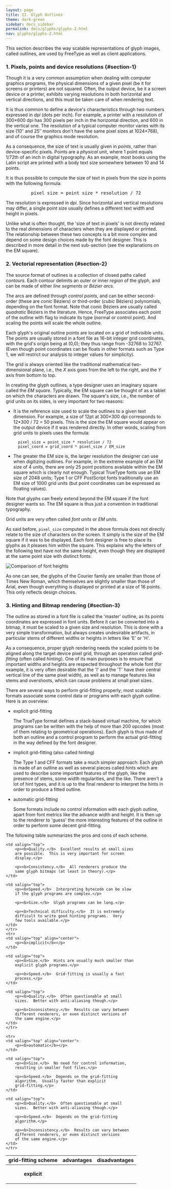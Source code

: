 ```yaml
---
layout: page
title: II. Glyph Outlines
theme: dark-green
sidebar: docs_sidebar
permalink: docs/glyphs/glyphs-2.html
nav: glyphs/glyphs-2.html
---
```


This section describes the way scalable representations of glyph images, called
outlines, are used by FreeType as well as client applications.

### 1\. Pixels, points and device resolutions {#section-1}

Though it is a very common assumption when dealing with computer graphics
programs, the physical dimensions of a given pixel (be it for screens or
printers) are not squared.  Often, the output device, be it a screen device or
a printer, exhibits varying resolutions in both horizontal and vertical
directions, and this must be taken care of when rendering text.

It is thus common to define a device's characteristics through two numbers
expressed in _dpi_ (dots per inch).  For example, a printer with a resolution
of 300×600 dpi has 300 pixels per inch in the horizontal direction, and 600 in
the vertical one.  The resolution of a typical computer monitor varies with its
size (10″ and 25″ monitors don't have the same pixel sizes at 1024×768), and of
course the graphics mode resolution.

As a consequence, the size of text is usually given in _points_, rather than
device-specific pixels.  Points are a _physical_ unit, where 1 point equals
1/72th of an inch in digital typography.  As an example, most books using the
Latin script are printed with a body text size somewhere between 10 and 14
points.

It is thus possible to compute the size of text in pixels from the size in
points with the following formula:

<center><pre>pixel_size = point_size * resolution / 72</pre></center>

The resolution is expressed in _dpi_.  Since horizontal and vertical
resolutions may differ, a single point size usually defines a different text
width and height in pixels.

Unlike what is often thought, the  'size of text in pixels' is not directly
related to the real dimensions of characters when they are displayed or
printed.  The relationship between these two concepts is a bit more complex and
depend on some design choices made by the font designer.  This is described in
more detail in the next sub-section (see the explanations on the EM square).

### 2\. Vectorial representation {#section-2}

The source format of outlines is a collection of closed paths called
_contours_.  Each contour delimits an outer or inner _region_ of the glyph, and
can be made of either _line segments_ or _Bézier arcs_.

The arcs are defined through _control points_, and can be either second-order
(these are _conic_ Béziers) or third-order (_cubic_ Béziers) polynomials,
depending on the font format.  Note that conic Béziers are usually called
_quadratic_ Béziers in the literature.  Hence, FreeType associates each point
of the outline with flag to indicate its type (normal or control point).  And
scaling the points will scale the whole outline.

Each glyph's original outline points are located on a grid of indivisible
units.  The points are usually stored in a font file as 16-bit integer grid
coordinates, with the grid's origin being at (0,0); they thus range from -32768
to 32767\.  (Even though point coordinates can be floats in other formats such
as Type 1, we will restrict our analysis to integer values for simplicity).

The grid is always oriented like the traditional mathematical two-dimensional
plane, i.e., the _X_ axis goes from the left to the right, and the _Y_ axis
from bottom to top.

In creating the glyph outlines, a type designer uses an imaginary square called
the _EM square_.  Typically, the EM square can be thought of as a tablet on
which the characters are drawn.  The square's size, i.e., the number of grid
units on its sides, is very important for two reasons:

* It is the reference size used to scale the outlines to a given text
  dimension.  For example, a size of 12pt at 300×300 dpi corresponds to
  12\*300 / 72 = 50 pixels.  This is the size the EM square would appear on the
  output device if it was rendered directly.  In other words, scaling from grid
  units to pixels uses the formula:
    
    ```
      pixel_size = point_size * resolution / 72
      pixel_coord = grid_coord * pixel_size / EM_size
    ```

* The greater the EM size is, the larger resolution the designer can use when
  digitizing outlines.  For example, in the extreme example of an EM size of 4
  units, there are only 25 point positions available within the EM square which
  is clearly not enough.  Typical TrueType fonts use an EM size of 2048 units;
  Type 1 or CFF PostScript fonts traditionally use an EM size of 1000 grid
  units (but point coordinates can be expressed as floating values).

Note that glyphs can freely extend beyond the EM square if the font designer
wants so.  The EM square is thus just a convention in traditional typography.

Grid units are very often called _font units_ or _EM units_.

As said before, `pixel_size` computed in the above formula does not directly
relate to the size of characters on the screen.  It simply is the size of the
EM square if it was to be displayed.  Each font designer is free to place its
glyphs as it pleases him within the square.  This explains why the letters of
the following text have not the same height, even though they are displayed at
the same point size with distinct fonts:

![Comparison of font heights](assets/body_comparison.png)

As one can see, the glyphs of the Courier family are smaller than those of
Times New Roman, which themselves are slightly smaller than those of Arial,
even though everything is displayed or printed at a size of 16 points.  This
only reflects design choices.

### 3\. Hinting and Bitmap rendering {#section-3}

The outline as stored in a font file is called the 'master' outline, as its
points coordinates are expressed in font units.  Before it can be converted
into a bitmap, it must be scaled to a given size and resolution.  This is done
with a very simple transformation, but always creates undesirable artifacts, in
particular stems of different widths or heights in letters like  'E' or 'H'.

As a consequence, proper glyph rendering needs the scaled points to be aligned
along the target device pixel grid, through an operation called _grid-fitting_
(often called _hinting_).  One of its main purposes is to ensure that important
widths and heights are respected throughout the whole font (for example, it is
very often desirable that the  'I' and the 'T' have their central vertical line
of the same pixel width), as well as to manage features like stems and
overshoots, which can cause problems at small pixel sizes.

There are several ways to perform grid-fitting properly; most scalable formats
associate some control data or programs with each glyph outline.  Here is an
overview:

* explicit grid-fitting

  The TrueType format defines a stack-based virtual machine, for which programs
  can be written with the help of more than 200 opcodes (most of them relating
  to geometrical operations).  Each glyph is thus made of both an outline and a
  control program to perform the actual grid-fitting in the way defined by the
  font designer.

* implicit grid-fitting (also called hinting)

  The Type 1 and CFF formats take a much simpler approach: Each glyph is made
  of an outline as well as several pieces called _hints_ which are used to
  describe some important features of the glyph, like the presence of stems,
  some width regularities, and the like.  There aren't a lot of hint types, and
  it is up to the final renderer to interpret the hints in order to produce a
  fitted outline.

* automatic grid-fitting

  Some formats include no control information with each glyph outline, apart
  from font metrics like the advance width and height.  It is then up to the
  renderer to  'guess' the more interesting features of the outline in order to
  perform some decent grid-fitting.

The following table summarizes the pros and cons of each scheme.

<table class="vertical-space">
<thead>
    <tr>
    <th align="center">
        <b>grid-fitting scheme</b>
    </th>
    <th align="center">
        <b>advantages</b>
    </th>
    <th align="center">
        <b>disadvantages</b>
    </th>
    </tr>
</thead>

<tbody>
    <tr>
    <td valign="top" align="center">
        <p><b>explicit</b></p>
    </td>

    <td valign="top">
        <p><b>Quality.</b>  Excellent results at small sizes
        are possible.  This is very important for screen
        display.</p>

        <p><b>Consistency.</b>  All renderers produce the
        same glyph bitmaps (at least in theory).</p>
    </td>

    <td valign="top">
        <p><b>Speed.</b>  Interpreting bytecode can be slow
        if the glyph programs are complex.</p>

        <p><b>Size.</b>  Glyph programs can be long.</p>
    
        <p><b>Technical difficulty.</b>  It is extremely
        difficult to write good hinting programs.  Very
        few tools available.</p>
    </td>
    </tr>
    <tr>
    <td valign="top" align="center">
        <p><b>implicit</b></p>
    </td>

    <td valign="top">
        <p><b>Size.</b>  Hints are usually much smaller than
        explicit glyph programs.</p>

        <p><b>Speed.</b>  Grid-fitting is usually a fast
        process.</p>
    </td>
    
    <td valign="top">
        <p><b>Quality.</b>  Often questionable at small
        sizes.  Better with anti-aliasing though.</p>

        <p><b>Inconsistency.</b>  Results can vary between
        different renderers, or even distinct versions of
        the same engine.</p>
    </td>
    </tr>

    <tr>
    <td valign="top" align="center">
        <p><b>automatic</b></p>
    </td>
    
    <td valign="top">
        <p><b>Size.</b>  No need for control information,
        resulting in smaller font files.</p>
    
        <p><b>Speed.</b>  Depends on the grid-fitting
        algorithm.  Usually faster than explicit
        grid-fitting.</p>
    </td>

    <td valign="top">
        <p><b>Quality.</b>  Often questionable at small
        sizes.  Better with anti-aliasing though.</p>

        <p><b>Speed.</b>  Depends on the grid-fitting
        algorithm.</p>

        <p><b>Inconsistency.</b>  Results can vary between
        different renderers, or even distinct versions
        of the same engine.</p>
    </td>
    </tr>
</tbody>
</table>
